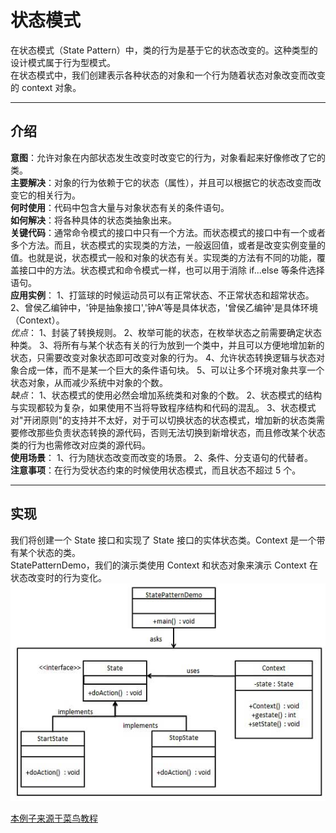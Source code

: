 # 状态模式
在状态模式（State Pattern）中，类的行为是基于它的状态改变的。这种类型的设计模式属于行为型模式。    
在状态模式中，我们创建表示各种状态的对象和一个行为随着状态对象改变而改变的 context 对象。
***
## 介绍
__意图__：允许对象在内部状态发生改变时改变它的行为，对象看起来好像修改了它的类。     
__主要解决__：对象的行为依赖于它的状态（属性），并且可以根据它的状态改变而改变它的相关行为。   
__何时使用__：代码中包含大量与对象状态有关的条件语句。    
__如何解决__：将各种具体的状态类抽象出来。     
__关键代码__：通常命令模式的接口中只有一个方法。而状态模式的接口中有一个或者多个方法。而且，状态模式的实现类的方法，一般返回值，或者是改变实例变量的值。也就是说，状态模式一般和对象的状态有关。实现类的方法有不同的功能，覆盖接口中的方法。状态模式和命令模式一样，也可以用于消除 if...else 等条件选择语句。   
__应用实例__： 1、打篮球的时候运动员可以有正常状态、不正常状态和超常状态。 2、曾侯乙编钟中，'钟是抽象接口','钟A'等是具体状态，'曾侯乙编钟'是具体环境（Context）。    
*优点*： 1、封装了转换规则。 2、枚举可能的状态，在枚举状态之前需要确定状态种类。 3、将所有与某个状态有关的行为放到一个类中，并且可以方便地增加新的状态，只需要改变对象状态即可改变对象的行为。 4、允许状态转换逻辑与状态对象合成一体，而不是某一个巨大的条件语句块。 5、可以让多个环境对象共享一个状态对象，从而减少系统中对象的个数。    
*缺点*： 1、状态模式的使用必然会增加系统类和对象的个数。 2、状态模式的结构与实现都较为复杂，如果使用不当将导致程序结构和代码的混乱。 3、状态模式对"开闭原则"的支持并不太好，对于可以切换状态的状态模式，增加新的状态类需要修改那些负责状态转换的源代码，否则无法切换到新增状态，而且修改某个状态类的行为也需修改对应类的源代码。    
__使用场景__： 1、行为随状态改变而改变的场景。 2、条件、分支语句的代替者。     
__注意事项__：在行为受状态约束的时候使用状态模式，而且状态不超过 5 个。   
***
## 实现
我们将创建一个 State 接口和实现了 State 接口的实体状态类。Context 是一个带有某个状态的类。    
StatePatternDemo，我们的演示类使用 Context 和状态对象来演示 Context 在状态改变时的行为变化。
![状态模式的 UML 图](https://github.com/d470969047h/learn/blob/master/learn-designPattern/src/main/java/com/daihui/state/resources/state_pattern_uml_diagram.jpg)


[本例子来源于菜鸟教程](http://www.runoob.com/design-pattern/state-pattern.html "本例子来源于菜鸟教程")

